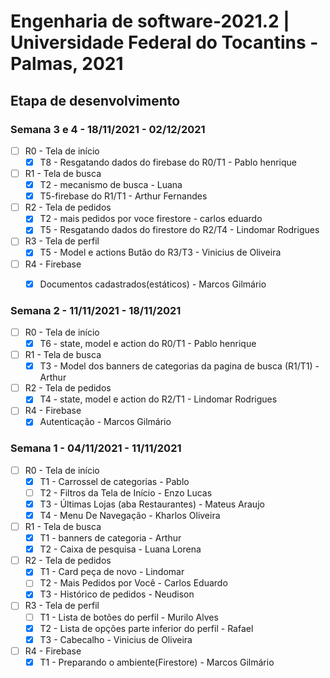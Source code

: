 # Engenharia de software-2021.2 | Universidade Federal do Tocantins - Palmas, 2021

## Etapa de desenvolvimento

### Semana 3 e 4 - 18/11/2021 - 02/12/2021

- [ ] R0 - Tela de início
	 - [x] T8 - Resgatando dados do firebase do R0/T1 - Pablo henrique
- [ ] R1 - Tela de busca
	 - [x] T2 - mecanismo de busca - Luana
	 - [x] T5-firebase do R1/T1 - Arthur Fernandes
- [ ] R2 - Tela de pedidos
	- [x] T2 - mais pedidos por voce firestore - carlos eduardo
	- [x] T5 - Resgatando dados do firestore do R2/T4 - Lindomar Rodrigues
- [ ] R3 - Tela de perfil
	- [x] T5 - Model e actions Butão do R3/T3 - Vinicius de Oliveira

- [ ] R4 - Firebase
	- [x] Documentos cadastrados(estáticos) - Marcos Gilmário


### Semana 2 - 11/11/2021 - 18/11/2021

- [ ] R0 - Tela de início
	 - [x] T6 - state, model e action do R0/T1 - Pablo henrique
- [ ] R1 - Tela de busca
	 - [x] T3 - Model dos banners de categorias da pagina de busca (R1/T1) - Arthur
- [ ] R2 - Tela de pedidos
	 - [x] T4 - state, model e action do R2/T1 - Lindomar Rodrigues
- [ ] R4 - Firebase
	- [x] Autenticação - Marcos Gilmário

### Semana 1 - 04/11/2021 - 11/11/2021

 - [ ] R0 - Tela de início
	 - [x] T1 - Carrossel de categorias - Pablo
	 - [ ] T2 - Filtros da Tela de Início - Enzo Lucas
	 - [x] T3 - Últimas Lojas (aba Restaurantes) - Mateus Araujo
	 - [x] T4 - Menu De Navegação - Kharlos Oliveira
 - [ ] R1 - Tela de busca
	 - [x] T1 - banners de categoria - Arthur
	 - [x] T2 - Caixa de pesquisa - Luana Lorena
 - [ ] R2 - Tela de pedidos
	 - [x] T1 - Card peça de novo - Lindomar
	 - [ ] T2 - Mais Pedidos por Você - Carlos Eduardo
	 - [x] T3 - Histórico de pedidos - Neudison
- [ ] R3 - Tela de perfil
	- [ ] T1 - Lista de botões do perfil - Murilo Alves
 	- [x] T2 - Lista de opções parte inferior do perfil - Rafael
 	- [x] T3 - Cabecalho - Vinicius de Oliveira
- [ ] R4 - Firebase
	- [x] T1 - Preparando o ambiente(Firestore) - Marcos Gilmário
